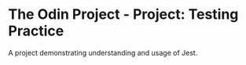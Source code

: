 # The Odin Project - Project: Testing Practice

A project demonstrating understanding and usage of Jest. 